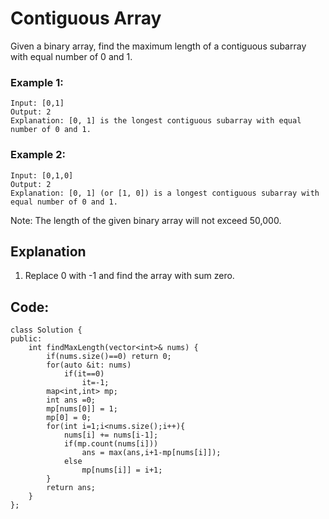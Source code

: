 # Contiguous Array

Given a binary array, find the maximum length of a contiguous subarray with equal number of 0 and 1.

### Example 1:

    Input: [0,1]
    Output: 2
    Explanation: [0, 1] is the longest contiguous subarray with equal number of 0 and 1.

### Example 2:

    Input: [0,1,0]
    Output: 2
    Explanation: [0, 1] (or [1, 0]) is a longest contiguous subarray with equal number of 0 and 1.

Note: The length of the given binary array will not exceed 50,000. 


## Explanation

1. Replace 0 with -1 and find the array with sum zero.

## Code:

```
class Solution {
public:
    int findMaxLength(vector<int>& nums) {
        if(nums.size()==0) return 0;
        for(auto &it: nums)
            if(it==0)
                it=-1;
        map<int,int> mp;
        int ans =0;
        mp[nums[0]] = 1;
        mp[0] = 0;
        for(int i=1;i<nums.size();i++){
            nums[i] += nums[i-1];
            if(mp.count(nums[i]))
                ans = max(ans,i+1-mp[nums[i]]);
            else
                mp[nums[i]] = i+1;
        }
        return ans;
    }
};
```